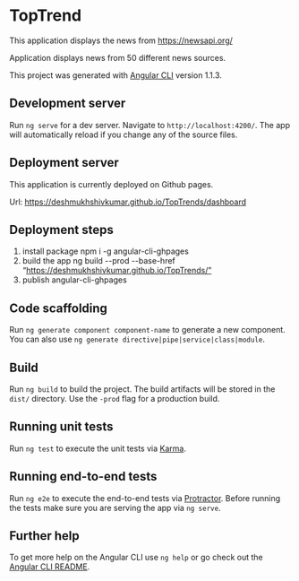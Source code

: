 # TopTrend

This application displays the news from https://newsapi.org/

Application displays news from 50 different news sources.

This project was generated with [Angular CLI](https://github.com/angular/angular-cli) version 1.1.3.

## Development server

Run `ng serve` for a dev server. Navigate to `http://localhost:4200/`. The app will automatically reload if you change any of the source files.

## Deployment server
This application is currently deployed on Github pages.

Url: https://deshmukhshivkumar.github.io/TopTrends/dashboard

## Deployment steps
1. install package 
    npm i -g angular-cli-ghpages
2. build the app
    ng build --prod --base-href “https://deshmukhshivkumar.github.io/TopTrends/”
3. publish 
    angular-cli-ghpages

## Code scaffolding

Run `ng generate component component-name` to generate a new component. You can also use `ng generate directive|pipe|service|class|module`.

## Build

Run `ng build` to build the project. The build artifacts will be stored in the `dist/` directory. Use the `-prod` flag for a production build.

## Running unit tests

Run `ng test` to execute the unit tests via [Karma](https://karma-runner.github.io).

## Running end-to-end tests

Run `ng e2e` to execute the end-to-end tests via [Protractor](http://www.protractortest.org/).
Before running the tests make sure you are serving the app via `ng serve`.

## Further help

To get more help on the Angular CLI use `ng help` or go check out the [Angular CLI README](https://github.com/angular/angular-cli/blob/master/README.md).
